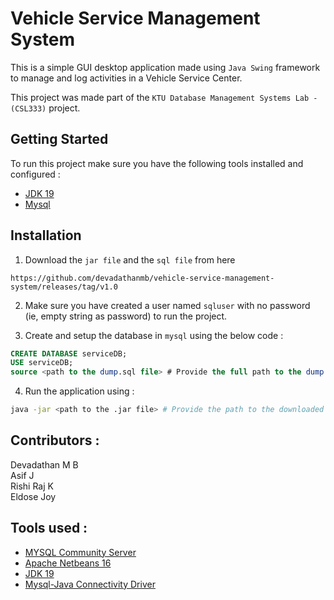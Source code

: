 # Vehicle Service Management System

This is a simple GUI desktop application made using `Java Swing` framework to manage and log activities in a Vehicle Service Center.  
  
This project was made part of the `KTU Database Management Systems Lab - (CSL333)` project.


## Getting Started 

To run this project make sure you have the following tools installed and configured :

* [JDK 19](https://www.oracle.com/in/java/technologies/downloads/)  
* [Mysql](https://www.mysql.com/downloads/)  

## Installation

1. Download the `jar file` and the `sql file` from here
```
https://github.com/devadathanmb/vehicle-service-management-system/releases/tag/v1.0
```
2. Make sure you have created a user named `sqluser` with no password (ie, empty string as password) to run the project.

3. Create and setup the database in `mysql` using the below code :
```sql
CREATE DATABASE serviceDB;
USE serviceDB;
source <path to the dump.sql file> # Provide the full path to the dump.sql file here
```
4. Run the application using : 
```bash
java -jar <path to the .jar file> # Provide the path to the downloaded jar file here
```

## Contributors :
Devadathan M B  
Asif J  
Rishi Raj K  
Eldose Joy  

## Tools used :
* [MYSQL Community Server](https://www.mysql.com/)  
* [Apache Netbeans 16](https://netbeans.apache.org/)  
* [JDK 19](https://www.oracle.com/java/technologies/javase/jdk19-archive-downloads.html)  
* [Mysql-Java Connectivity Driver](https://dev.mysql.com/downloads/connector/j/)  



